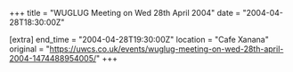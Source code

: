 +++
title = "WUGLUG Meeting on Wed 28th April 2004"
date = "2004-04-28T18:30:00Z"

[extra]
end_time = "2004-04-28T19:30:00Z"
location = "Cafe Xanana"
original = "https://uwcs.co.uk/events/wuglug-meeting-on-wed-28th-april-2004-1474488954005/"
+++



